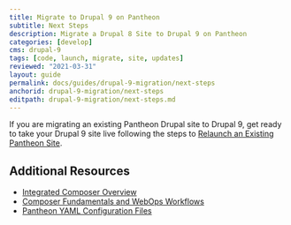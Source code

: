 ```yaml
---
title: Migrate to Drupal 9 on Pantheon
subtitle: Next Steps
description: Migrate a Drupal 8 Site to Drupal 9 on Pantheon
categories: [develop]
cms: drupal-9
tags: [code, launch, migrate, site, updates]
reviewed: "2021-03-31"
layout: guide
permalink: docs/guides/drupal-9-migration/next-steps
anchorid: drupal-9-migration/next-steps
editpath: drupal-9-migration/next-steps.md
---
```


If you are migrating an existing Pantheon Drupal site to Drupal 9, get ready to take your Drupal 9 site live following the steps to [Relaunch an Existing Pantheon Site](/relaunch).

## Additional Resources

- [Integrated Composer Overview](/integrated-composer)
- [Composer Fundamentals and WebOps Workflows](/composer)
- [Pantheon YAML Configuration Files](/pantheon-yml)
